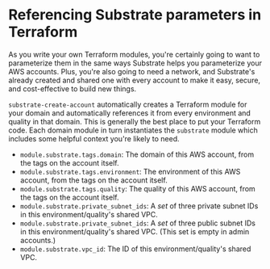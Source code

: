 # Referencing Substrate parameters in Terraform

As you write your own Terraform modules, you're certainly going to want to parameterize them in the same ways Substrate helps you parameterize your AWS accounts. Plus, you're also going to need a network, and Substrate's already created and shared one with every account to make it easy, secure, and cost-effective to build new things.

`substrate-create-account` automatically creates a Terraform module for your domain and automatically references it from every environment and quality in that domain. This is generally the best place to put your Terraform code. Each domain module in turn instantiates the `substrate` module which includes some helpful context you're likely to need.

* `module.substrate.tags.domain`: The domain of this AWS account, from the tags on the account itself.
* `module.substrate.tags.environment`: The environment of this AWS account, from the tags on the account itself.
* `module.substrate.tags.quality`: The quality of this AWS account, from the tags on the account itself.
* `module.substrate.private_subnet_ids`: A _set_ of three private subnet IDs in this environment/quality's shared VPC.
* `module.substrate.private_subnet_ids`: A _set_ of three public subnet IDs in this environment/quality's shared VPC. (This set is empty in admin accounts.)
* `module.substrate.vpc_id`: The ID of this environment/quality's shared VPC.

